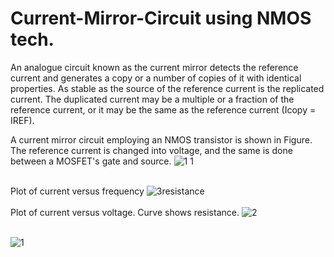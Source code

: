 # Current-Mirror-Circuit using NMOS tech.
An analogue circuit known as the current mirror detects the reference current and generates a copy or a number of copies of it with identical properties. As stable as the source of the reference current is the replicated current. The duplicated current may be a multiple or a fraction of the reference current, or it may be the same as the reference current (Icopy = IREF).<br>

A current mirror circuit employing an NMOS transistor is shown in Figure. The reference current is changed into voltage, and the same is done between a MOSFET's gate and source.
![1 1](https://user-images.githubusercontent.com/111141190/192141753-e231dc10-9b6d-46e0-a29f-0e006f1e572c.png) <br><br>

Plot of current versus frequency
![3resistance](https://user-images.githubusercontent.com/111141190/192141775-9566f6e6-71fb-43ad-998c-72f0734c8979.png)<br><br>
Plot of current versus voltage. Curve shows resistance.
![2](https://user-images.githubusercontent.com/111141190/192141786-1b5de658-3304-4dc6-81dc-720ac8d0fcc2.png)<br><br>


![1](https://user-images.githubusercontent.com/111141190/192141807-5991028a-2ef2-4744-a466-f0de89f9478d.png)
